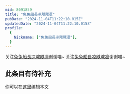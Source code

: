 ```yaml
---
mid: 8091859
title: "兔兔船長凉飕飕凛"
pubDate: "2024-11-04T11:22:10.015Z"
updatedDate: "2024-11-04T11:22:10.015Z"
profile:
  {
    Nickname: ["兔兔船長凉飕飕凛"],
  }
---
```


关注[兔兔船長凉飕飕凛](https://space.bilibili.com/8091859)谢谢喵~ 关注[兔兔船長凉飕飕凛](https://space.bilibili.com/8091859)谢谢喵~

## 此条目有待补充
你可以在[这里](https://github.com/Yuhanawa/VTuber.ICU-Content/edit/master/v/兔兔船長凉飕飕凛/index.md)编辑本文
